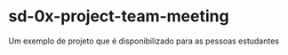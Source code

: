 # sd-0x-project-team-meeting
Um exemplo de projeto que é disponibilizado para as pessoas estudantes
